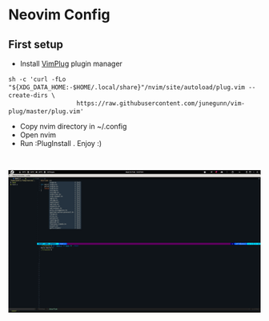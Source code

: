 # Neovim Config
## First setup
- Install [VimPlug](https://github.com/junegunn/vim-plug) plugin manager
```
sh -c 'curl -fLo "${XDG_DATA_HOME:-$HOME/.local/share}"/nvim/site/autoload/plug.vim --create-dirs \
                   https://raw.githubusercontent.com/junegunn/vim-plug/master/plug.vim'
```
- Copy nvim directory in ~/.config
- Open nvim
- Run :PlugInstall . Enjoy :)
<p>&nbsp;</p>

<img src="https://raw.githubusercontent.com/discover02/neovim-config/master/scr.png"></img>

